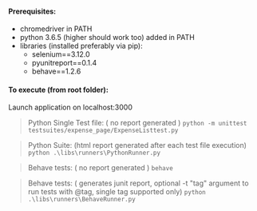 #### Prerequisites:
- chromedriver in PATH
- python 3.6.5 (higher should work too) added in PATH
- libraries (installed preferably via pip): 
    - selenium==3.12.0
    - pyunitreport==0.1.4 
    - behave==1.2.6



#### To execute (from root folder):

Launch application on localhost:3000

> Python Single Test file:
> ( no report generated )
```python -m unittest testsuites/expense_page/ExpenseListtest.py```


> Python Suite:
> (html report generated after each test file execution)
``` python .\libs\runners\PythonRunner.py ```

> Behave tests:
> ( no report generated )
``` behave ```

> Behave tests:
> ( generates junit report, optional -t "tag" argument to run tests with @tag, single tag supported only)
``` python .\libs\runners\BehaveRunner.py ```
